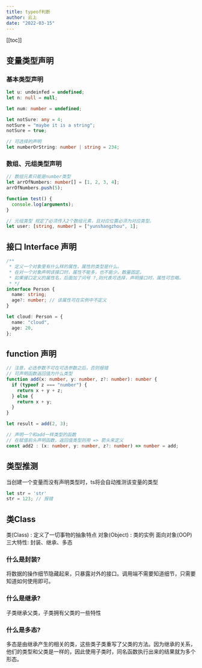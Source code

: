 ```yaml
---
title: typeof判断
author: 云上
date: "2022-03-15"
---
```


[[toc]]

## 变量类型声明

### 基本类型声明

```ts
let u: undeinfed = undefined;
let n: null = null;

let num: number = undefined;

let notSure: any = 4;
notSure = "maybe it is a string";
notSure = true;

// 可选择的声明
let numberOrString: number | string = 234;
```

### 数组、元组类型声明

```ts
// 数组元素只能是number类型
let arrOfNumbers: number[] = [1, 2, 3, 4];
arrOfNumbers.push(5);

function test() {
  console.log(arguments);
}

// 元组类型 规定了必须传入2个数组元素，且对应位置必须为对应类型。
let user: [string, number] = ["yunshangzhou", 1];
```

## 接口 Interface 声明

```ts
/**
 * 定义一个对象里有什么样的属性，属性的类型是什么。
 * 在对一个对象声明该接口时，属性不能多，也不能少。数量固定。
 * 如果接口定义的属性名，后面加了问号 ?,则代表可选择，声明接口时，属性可忽略。
 * */
interface Person {
  name: string;
  age?: number; // 该属性可在实例中不定义
}

let cloud: Person = {
  name: "cloud",
  age: 20,
};
```

## function 声明

```ts
// 注意，必选参数不可在可选参数之后，否则报错
// 可声明函数返回值为什么类型
function add(x: number, y: number, z?: number): number {
  if (typeof z === "number") {
    return x + y + z;
  } else {
    return x + y;
  }
}

let result = add(2, 3);

// 声明一个和add一样类型的函数
// 在赋值前头声明函数，返回值类型则用 => 箭头来定义
const add2 : (x: number, y: number, z?: number) => number = add; 
```

## 类型推测
当创建一个变量而没有声明类型时，ts将会自动推测该变量的类型
```ts
let str = 'str'
str = 123; // 报错
```

## 类Class
类(Class) : 定义了一切事物的抽象特点
对象(Object) : 类的实例
面向对象(OOP) 三大特性: 封装、继承、多态

### 什么是封装?
将数据的操作细节隐藏起来，只暴露对外的接口。调用端不需要知道细节，只需要知道如何使用即可。
### 什么是继承?
子类继承父类，子类拥有父类的一些特性
### 什么是多态?
多态是由继承产生的相关的类，这些类子类重写了父类的方法。因为继承的关系，他们的类型和父类是一样的，因此使用子类时，同名函数执行出来的结果就为多个形态。

```ts


```